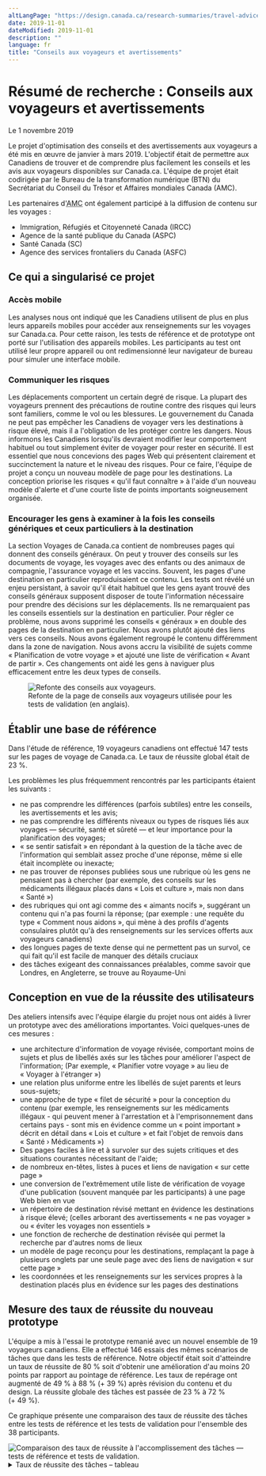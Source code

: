 ```yaml
---
altLangPage: "https://design.canada.ca/research-summaries/travel-advice-research-summary.html"
date: 2019-11-01
dateModified: 2019-11-01
description: ""
language: fr
title: "Conseils aux voyageurs et avertissements"
---
```

<h1>Résumé de recherche&nbsp;: Conseils aux voyageurs et avertissements</h1>
<p class="post-meta">Le 1 novembre 2019</p>
<p>Le projet d'optimisation des conseils et des avertissements aux voyageurs a été mis en œuvre de janvier à mars 2019. L'objectif était de permettre aux Canadiens de trouver et de comprendre plus facilement les conseils et les avis aux voyageurs disponibles sur Canada.ca. L'équipe de projet était codirigée par le Bureau de la transformation numérique (BTN) du Secrétariat du Conseil du Trésor et Affaires mondiales Canada (AMC).</p>
<p>Les partenaires d'<abbr title="Affaires mondiales Canada">AMC</abbr> ont également participé à la diffusion de contenu sur les voyages&nbsp;:</p>
<ul>
  <li>Immigration, Réfugiés et Citoyenneté Canada (IRCC)</li>
  <li>Agence de la santé publique du Canada (ASPC)</li>
  <li>Santé Canada (SC)</li>
  <li>Agence des services frontaliers du Canada (ASFC)</li>
</ul>
<h2>Ce qui a singularisé ce projet</h2>
<h3>Accès mobile</h3>
<p>Les analyses nous ont indiqué que les Canadiens utilisent de plus en plus leurs appareils mobiles pour accéder aux renseignements sur les voyages sur Canada.ca. Pour cette raison, les tests de référence et de prototype ont porté sur l'utilisation des appareils mobiles. Les participants au test ont utilisé leur propre appareil ou ont redimensionné leur navigateur de bureau pour simuler une interface mobile.</p>
<h3>Communiquer les risques</h3>
<p>Les déplacements comportent un certain degré de risque. La plupart des voyageurs prennent des précautions de routine contre des risques qui leurs sont familiers, comme le vol ou les blessures. Le gouvernement du Canada ne peut pas empêcher les Canadiens de voyager vers les destinations à risque élevé, mais il a l'obligation de les protéger contre les dangers. Nous informons les Canadiens lorsqu'ils devraient modifier leur comportement habituel ou tout simplement éviter de voyager pour rester en sécurité. Il est essentiel que nous concevions des pages Web qui présentent clairement et succinctement la nature et le niveau des risques. Pour ce faire, l'équipe de projet a conçu un nouveau modèle de page pour les destinations. La conception priorise les risques &laquo;&nbsp;qu'il faut connaître&nbsp;&raquo; à l'aide d'un nouveau modèle d'alerte et d'une courte liste de points importants soigneusement organisée.</p>
<h3>Encourager les gens à examiner à la fois les conseils génériques et ceux particuliers à la destination</h3>
<p>La section Voyages de Canada.ca contient de nombreuses pages qui donnent des conseils généraux. On peut y trouver des conseils sur les documents de voyage, les voyages avec des enfants ou des animaux de compagnie, l'assurance voyage et les vaccins. Souvent, les pages d'une destination en particulier reproduisaient ce contenu. Les tests ont révélé un enjeu persistant, à savoir qu'il était habituel que les gens ayant trouvé des conseils généraux supposent disposer de toute l'information nécessaire pour prendre des décisions sur les déplacements. Ils ne remarquaient pas les conseils essentiels sur la destination en particulier. Pour régler ce problème, nous avons supprimé les conseils &laquo;&nbsp;généraux&nbsp;&raquo; en double des pages de la destination en particulier. Nous avons plutôt ajouté des liens vers ces conseils. Nous avons également regroupé le contenu différemment dans la zone de navigation. Nous avons accru la visibilité de sujets comme &laquo;&nbsp;Planification de votre voyage&nbsp;&raquo; et ajouté une liste de vérification &laquo;&nbsp;Avant de partir&nbsp;&raquo;. Ces changements ont aidé les gens à naviguer plus efficacement entre les deux types de conseils.</p>
<figure class="mrgn-tp-lg mrgn-bttm-lg"> <img class="img-responsive border" alt="Refonte des conseils aux voyageurs." src="../images/conseils-voyageurs/advice-design.png"/>
  <figcaption>Refonte de la page de conseils aux voyageurs utilisée pour les tests de validation (en anglais).</figcaption>
</figure>
<h2>Établir une base de référence</h2>
<p>Dans l'étude de référence, 19 voyageurs canadiens ont effectué 147 tests sur les pages de voyage de Canada.ca. Le taux de réussite global était de 23&nbsp;%.</p>
<p>Les problèmes les plus fréquemment rencontrés par les participants étaient les suivants&nbsp;: </p>
<ul>
  <li>ne pas comprendre les différences (parfois subtiles) entre les conseils, les avertissements et les avis; </li>
  <li>ne pas comprendre les différents niveaux ou types de risques liés aux voyages — sécurité, santé et sûreté — et leur importance pour la planification des voyages; </li>
  <li>&laquo;&nbsp;se sentir satisfait&nbsp;&raquo; en répondant à la question de la tâche avec de l'information qui semblait assez proche d'une réponse, même si elle était incomplète ou inexacte; </li>
  <li>ne pas trouver de réponses publiées sous une rubrique où les gens ne pensaient pas à chercher
    (par exemple, des conseils sur les médicaments illégaux placés dans &laquo;&nbsp;Lois et culture&nbsp;&raquo;, mais non dans &laquo;&nbsp;Santé&nbsp;&raquo;) </li>
  <li>des rubriques qui ont agi comme des &laquo;&nbsp;aimants nocifs&nbsp;&raquo;, suggérant un contenu qui n'a pas fourni la réponse;
    (par exemple&nbsp;: une requête du type &laquo;&nbsp;Comment nous aidons&nbsp;&raquo;, qui mène à des profils d'agents consulaires plutôt qu'à des renseignements sur les services offerts aux voyageurs canadiens) </li>
  <li>des longues pages de texte dense qui ne permettent pas un survol, ce qui fait qu'il est facile de manquer des détails cruciaux</li>
  <li>des tâches exigeant des connaissances préalables, comme savoir que Londres, en Angleterre, se trouve au Royaume-Uni</li>
</ul>
<h2>Conception en vue de la réussite des utilisateurs</h2>
<p>Des ateliers intensifs avec l'équipe élargie du projet nous ont aidés à livrer un prototype avec des améliorations importantes.
  Voici quelques-unes de ces mesures&nbsp;:</p>
<ul>
  <li>une architecture d'information de voyage révisée, comportant moins de sujets et plus de libellés axés sur les tâches pour améliorer l'aspect de l'information; (Par exemple, &laquo;&nbsp;Planifier votre voyage&nbsp;&raquo; au lieu de &laquo;&nbsp;Voyager à l'étranger&nbsp;&raquo;)</li>
  <li>une relation plus uniforme entre les libellés de sujet parents et leurs sous-sujets;</li>
  <li>une approche de type &laquo;&nbsp;filet de sécurité&nbsp;&raquo; pour la conception du contenu (par exemple, les renseignements sur les médicaments illégaux&nbsp;-&nbsp;qui peuvent mener à l'arrestation et à l'emprisonnement dans certains pays&nbsp;-&nbsp;sont mis en évidence comme un &laquo;&nbsp;point important&nbsp;&raquo; décrit en détail dans &laquo;&nbsp;Lois et culture&nbsp;&raquo; et fait l'objet de renvois dans &laquo;&nbsp;Santé &#8250; Médicaments&nbsp;&raquo;)</li>
  <li>Des pages faciles à lire et à survoler sur des sujets critiques et des situations courantes nécessitant de l'aide;</li>
  <li>de nombreux en-têtes, listes à puces et liens de navigation &laquo;&nbsp;sur cette page&nbsp;&raquo;</li>
  <li>une conversion de l'extrêmement utile liste de vérification de voyage d'une publication (souvent manquée par les participants) à une page Web bien en vue</li>
  <li>un répertoire de destination révisé mettant en évidence les destinations à risque élevé; (celles arborant des avertissements &laquo;&nbsp;ne pas voyager&nbsp;&raquo; ou &laquo;&nbsp;éviter les voyages non essentiels&nbsp;&raquo;</li>
  <li>une fonction de recherche de destination révisée qui permet la recherche par d'autres noms de lieux</li>
  <li>un modèle de page reconçu pour les destinations, remplaçant la page à plusieurs onglets par une seule page avec des liens de navigation &laquo;&nbsp;sur cette page&nbsp;&raquo;</li>
  <li>les coordonnées et les renseignements sur les services propres à la destination placés plus en évidence sur les pages des destinations</li>
</ul>
<h2>Mesure des taux de réussite du nouveau prototype</h2>
<p>L'équipe a mis à l'essai le prototype remanié avec un nouvel ensemble de 19 voyageurs canadiens. Elle a effectué 146 essais des mêmes scénarios de tâches que dans les tests de référence. Notre objectif était soit d'atteindre un taux de réussite de 80&nbsp;% soit d'obtenir une amélioration d'au moins 20 points par rapport au pointage de référence. Les taux de repérage ont augmenté de 49&nbsp;% à 88&nbsp;% (+&nbsp;39&nbsp;%) après révision du contenu et du design. La réussite globale des tâches est passée de 23&nbsp;% à 72&nbsp;% (+&nbsp;49&nbsp;%).</p>
<p>Ce graphique présente une comparaison des taux de réussite des tâches entre les tests de référence et les tests de validation pour l'ensemble des 38 participants.</p>
<img class="img-responsive hidden-sm hidden-xs" alt="Comparaison des taux de réussite à l'accomplissement des tâches — tests de référence et tests de validation." src="../images/conseils-voyageurs/conseils-voyageurs-taux-de-reussite.png"/>
<div class="row col-md-9 mrgn-bttm-lg">
  <details>
    <summary> Taux de réussite des tâches – tableau </summary>
    <div class="table-bravo">
      <table class="table table-bordered">
        <thead>
          <tr>
            <th scope="col">Tâche</th>
            <th scope="col">Base</th>
            <th scope="col">Validation</th>
          </tr>
        </thead>
        <tbody>
          <tr>
            <td>Indonésie + codéine</td>
            <td>17&nbsp;%</td>
            <td>53&nbsp;%</td>
          </tr>
          <tr>
            <td>Malawi + avis</td>
            <td>21&nbsp;%</td>
            <td>84&nbsp;%</td>
          </tr>
          <tr>
            <td>Espagne + passeport perdu</td>
            <td>37&nbsp;%</td>
            <td>53&nbsp;%</td>
          </tr>
          <tr>
            <td>Cuba + assurance-maladie</td>
            <td>16&nbsp;%</td>
            <td>63&nbsp;%</td>
          
          <tr>
            <td>Îles caïmans + ouragans</td>
            <td>32&nbsp;%</td>
            <td>78&nbsp;%</td>
          </tr>
            </tr>
          <tr>
            <td>Liste de vérification pour les voyages</td>
            <td>11&nbsp;%</td>
            <td>100&nbsp;%</td>
          </tr>
          <tr>
            <td>Rendez-vous - Londres</td>
            <td>12&nbsp;%</td>
            <td>58&nbsp;%</td>
          </tr>
          <tr>
            <td>Costa Rica + fièvre jaunce</td>
            <td>41&nbsp;%</td>
            <td>71&nbsp;%</td>
          </tr>
          <tr>
            <td>Cambodge + avis</td>
            <td>21&nbsp;%</td>
            <td>37&nbsp;%</td>
          </tr>
        </tbody>
      </table>
    </div>
  </details>
</div>
<h2>Principaux facteurs de réussite</h2>
<p>Voici les caractéristiques du prototype qui ont eu la plus grande incidence sur les taux de réussite&nbsp;:</p>
<ul>
  <li>Rubriques simples, informatives et axées sur les tâches&nbsp;: &laquo;&nbsp;Planifier votre voyage&nbsp;&raquo;, &laquo;&nbsp;Avant de partir&nbsp;&raquo;, &laquo;&nbsp;Lorsque les choses tournent mal&nbsp;&raquo;</li>
  <li>Une conception de page pour les destinations où les renseignements essentiels se démarquent, où les détails à l'appui sont pertinents et où des détails supplémentaires sont liés au lieu d'être reproduits</li>
  <li>Des pages de contenu faciles à survoler, avec des rubriques claires et nombreuses, des listes à puces et seulement des liens essentiels</li>
</ul>
<div class="clearfix"></div>
<h2>Demander les résultats de recherche</h2>
<p>Si vous souhaitez voir les conclusions de recherche détaillés de ce projet, envoyez-nous un courriel à <a href="mailto:dto.btn@tbs-sct.gc.ca">dto.btn@tbs-sct.gc.ca</a>.</p>
<h2>Dites-nous ce que vous en pensez</h2>
<p>Envoyez un gazouillis en utilisant le mot-clic #Canadapointca.</p>
<h2>Pour en savoir plus</h2>
<ul>
  <li>Lisez notre billet de blogue&nbsp;:&nbsp;<a href=" {{ '/2019/11/01/conseils-voyageurs-contact.html' | prepend: site.urlalt[ page.language ] }} ">Conseils de conception de contenu tirés de nos projets d'optimisation du contenu &laquo;&nbsp;Conseils aux voyageurs et avertissements&nbsp;&raquo; et &laquo;&nbsp;Communiquer avec l'ARC&nbsp;&raquo;</a></li>
  <li>Consultez les aperçus de nos autres <a href=" {{ '/pages/apercu-projet.html#projets' | prepend: site.urlalt[ page.language ] }} ">projets avec nos partenaires</a></li>
</ul>
